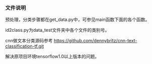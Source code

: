 ###   文件说明

 预处理，分类步骤都在get_data.py中，可参见main函数下面的各个函数。
 
 id2class.py为data_test文件夹中各个文件的类别号。
 
 cnn做文本分类源码参考 https://github.com/dennybritz/cnn-text-classification-tf.git
  
 解决原项目环境tensorflow1.0以上版本的问题。